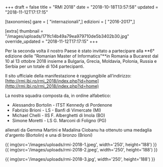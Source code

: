 +++
draft = false
title = "RMI 2018"
date = "2018-10-18T13:57:58"
updated = "2018-11-12T17:17:15"

[taxonomies]
gare = [ "internazionali",]
edizioni = [ "2016-2017",]

[extra]
thumbnail = "/images/uploads/171fc14b49a79ea979710de5b3402b30.jpg"
override_updated = "2018-11-12T17:17:15"
+++

Per la seconda volta il nostro Paese è stato invitato a partecipare alla **6° edizione delle "Romanian Master of Informatics"**in Romania a Bucarest dal 10 al 13 ottobre 2018 insieme a Bulgaria, Grecia, Moldavia, Polonia, Russia e Serbia per un totale di 104 partecipanti.

<!-- more -->

Il sito ufficiale della manifestazione è raggiungibile all’indirizzo: [http://rmi.lbi.ro/rmi_2018/index.php?id=home](http://rmi.lbi.ro/rmi_2018/index.php?id=home)

La nostra squadra composta da, in ordine alfabetico:

- Alessandro Bortolin - ITST Kennedy di Pordenone
- Fabrizio Brioni - LS - Banfi di Vimercate (MI)
- Michael Chelli - IIS F. Alberghetti di Imola (BO)
- Simone Moretti - LS G. Marconi di Foligno (PG)

allenati da Gemma Martini e Madalina Ciobanu ha ottenuto uma medaglia d'argento (Bortolin) e una di bronzo (Brioni)

{{ img(src='/images/uploads/rmi-2018-1.jpeg', width='250', height='188') }}{{ img(src='/images/uploads/rmi-2018-2.jpeg', width='250', height='188') }}

{{ img(src='/images/uploads/rmi-2018-3.jpg', width='250', height='188') }}

